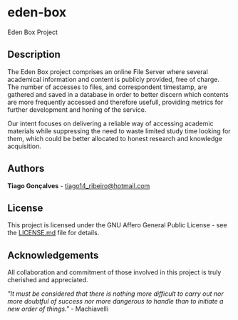 # eden-box
Eden Box Project

## Description
The Eden Box project comprises an online File Server where several academical information and content is publicly provided, free of charge.
The number of accesses to files, and correspondent timestamp, are gathered and saved in a database in order to better discern which contents are more frequently accessed and therefore usefull,
providing metrics for further development and honing of the service.

Our intent focuses on delivering a reliable way of accessing academic materials while suppressing the need to waste limited study time looking for them, which could be better allocated to honest research and knowledge acquisition.

## Authors
__Tiago Gonçalves__ - <tiago14_ribeiro@hotmail.com>

## License
This project is licensed under the GNU Affero General Public License - see the [LICENSE.md](LICENSE.md) file for details.

## Acknowledgements
All collaboration and commitment of those involved in this project is truly cherished and appreciated.

_"It must be considered that there is nothing more difficult to carry out nor more doubtful of success nor more dangerous to handle than to initiate a new order of things."_ - Machiavelli
